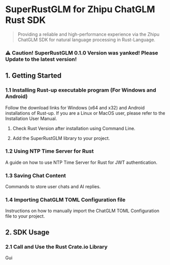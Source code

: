 # SuperRustGLM for Zhipu ChatGLM Rust SDK

> Providing a reliable and high-performance experience via the Zhipu ChatGLM SDK for natural language processing in Rust-Language.

### ⚠️ Caution! SuperRustGLM 0.1.0 Version was yanked! Please Update to the latest version!

## 1. Getting Started

### 1.1 Installing Rust-up executable program (For Windows and Android)

Follow the download links for Windows (x64 and x32) and Android installations of Rust-up. If you are a Linux or MacOS user, please refer to the Installation User Manual.

1. Check Rust Version after installation using Command Line.

2. Add the SuperRustGLM library to your project.

### 1.2 Using NTP Time Server for Rust

A guide on how to use NTP Time Server for Rust for JWT authentication.

### 1.3 Saving Chat Content

Commands to store user chats and AI replies.

### 1.4 Importing ChatGLM TOML Configuration file

Instructions on how to manually import the ChatGLM TOML Configuration file to your project.

## 2. SDK Usage

### 2.1 Call and Use the Rust Crate.io Library

Gui